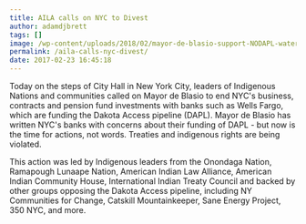 ```yaml
---
title: AILA calls on NYC to Divest
author: adamdjbrett
tags: []
image: /wp-content/uploads/2018/02/mayor-de-blasio-support-NODAPL-water-life.jpg
permalink: /aila-calls-nyc-divest/
date: 2017-02-23 16:45:18
---
```


Today on the steps of City Hall in New York City, leaders of Indigenous Nations and communities called on Mayor de Blasio to end NYC's business, contracts and pension fund investments with banks such as Wells Fargo, which are funding the Dakota Access pipeline (DAPL). Mayor de Blasio has written NYC's banks with concerns about their funding of DAPL - but now is the time for actions, not words. Tr<span class="text_exposed_show">eaties and indigenous rights are being violated.</span>

This action was led by Indigenous leaders from the Onondaga Nation, Ramapough Lunaape Nation, American Indian Law Alliance, American Indian Community House, International Indian Treaty Council and backed by other groups opposing the Dakota Access pipeline, including NY Communities for Change, Catskill Mountainkeeper, Sane Energy Project, 350 NYC, and more.
